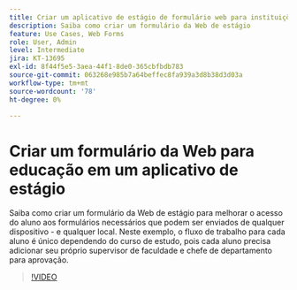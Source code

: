 ```yaml
---
title: Criar um aplicativo de estágio de formulário web para instituições de ensino
description: Saiba como criar um formulário da Web de estágio
feature: Use Cases, Web Forms
role: User, Admin
level: Intermediate
jira: KT-13695
exl-id: 8f44f5e5-3aea-44f1-8de0-365cbfbdb783
source-git-commit: 063268e985b7a64beffec8fa939a3d8b38d3d03a
workflow-type: tm+mt
source-wordcount: '78'
ht-degree: 0%

---
```


# Criar um formulário da Web para educação em um aplicativo de estágio

Saiba como criar um formulário da Web de estágio para melhorar o acesso do aluno aos formulários necessários que podem ser enviados de qualquer dispositivo - e qualquer local. Neste exemplo, o fluxo de trabalho para cada aluno é único dependendo do curso de estudo, pois cada aluno precisa adicionar seu próprio supervisor de faculdade e chefe de departamento para aprovação.

>[!VIDEO](https://video.tv.adobe.com/v/3423379?quality=12&learn=on&hidetitle=true&captions=por_br)
